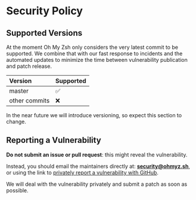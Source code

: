 # Security Policy

## Supported Versions

At the moment Oh My Zsh only considers the very latest commit to be supported.
We combine that with our fast response to incidents and the automated updates to
minimize the time between vulnerability publication and patch release.

| Version       | Supported          |
| :------------ | :----------------- |
| master        | :white_check_mark: |
| other commits | :x:                |

In the near future we will introduce versioning, so expect this section to
change.

## Reporting a Vulnerability

**Do not submit an issue or pull request**: this might reveal the vulnerability.

Instead, you should email the maintainers directly at:
[**security@ohmyz.sh**](mailto:security@ohmyz.sh), or using the link to
[privately report a vulnerability with GitHub](https://github.com/ohmyzsh/ohmyzsh/security/advisories/new).

We will deal with the vulnerability privately and submit a patch as soon as
possible.
